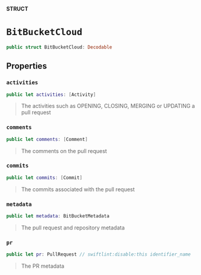 **STRUCT**

# `BitBucketCloud`

```swift
public struct BitBucketCloud: Decodable
```

## Properties
### `activities`

```swift
public let activities: [Activity]
```

> The activities such as OPENING, CLOSING, MERGING or UPDATING a pull request

### `comments`

```swift
public let comments: [Comment]
```

> The comments on the pull request

### `commits`

```swift
public let commits: [Commit]
```

> The commits associated with the pull request

### `metadata`

```swift
public let metadata: BitBucketMetadata
```

> The pull request and repository metadata

### `pr`

```swift
public let pr: PullRequest // swiftlint:disable:this identifier_name
```

> The PR metadata
